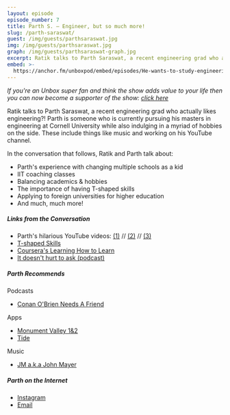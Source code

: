 ```yaml
---
layout: episode
episode_number: 7
title: Parth S. – Engineer, but so much more!
slug: /parth-saraswat/
guest: /img/guests/parthsaraswat.jpg
img: /img/guests/parthsaraswat.jpg
graph: /img/guests/parthsaraswat-graph.jpg
excerpt: Ratik talks to Parth Saraswat, a recent engineering grad who actually likes engineering?!
embed: >-
  https://anchor.fm/unboxpod/embed/episodes/He-wants-to-study-engineering---S1-Finale-e5l6co
---
```


_If you're an Unbox super fan and think the show adds value to your life then you can now become a supporter of the show: [click here](https://anchor.fm/unboxpod/support)_

Ratik talks to Parth Saraswat, a recent engineering grad who actually likes engineering?! Parth is someone who is currently pursuing his masters in engineering at Cornell University while also indulging in a myriad of hobbies on the side. These include things like music and working on his YouTube channel.

In the conversation that follows, Ratik and Parth talk about:

- Parth's experience with changing multiple schools as a kid
- IIT coaching classes
- Balancing academics & hobbies
- The importance of having T-shaped skills
- Applying to foreign universities for higher education
- And much, much more!

##### Links from the Conversation

- Parth's hilarious YouTube videos: [(1)](https://www.youtube.com/watch?v=obFOLA46Kmo) // [(2)](https://www.youtube.com/watch?v=zCUotBeKUBs) // [(3)](https://www.youtube.com/watch?v=UDereCC2pgA)
- [T-shaped Skills](https://en.wikipedia.org/wiki/T-shaped_skills)
- [Coursera's Learning How to Learn](https://www.coursera.org/learn/learning-how-to-learn)
- [It doesn't hurt to ask (podcast)](https://www.youtube.com/watch?v=iuz1NIksSys)

##### Parth Recommends

Podcasts

- [Conan O'Brien Needs A Friend](https://podcasts.apple.com/us/podcast/conan-obrien-needs-a-friend/id1438054347)

Apps

- [Monument Valley 1&2](https://www.monumentvalleygame.com/mv2)
- [Tide](https://tide.fm/en_US/)

Music

- [JM a.k.a John Mayer](https://open.spotify.com/artist/0hEurMDQu99nJRq8pTxO14?si=Exmv0NS-SX6sIZEZnEe18Q)

##### Parth on the Internet

- [Instagram](https://instagram.com/psaraswat)
- [Email](mailto:parthswat@gmail.com)
